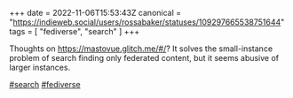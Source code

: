 +++
date = 2022-11-06T15:53:43Z
canonical = "https://indieweb.social/users/rossabaker/statuses/109297665538751644"
tags = [ "fediverse", "search" ]
+++

<p>Thoughts on <a href="https://mastovue.glitch.me/#/" target="_blank" rel="nofollow noopener noreferrer"><span class="invisible">https://</span><span class="">mastovue.glitch.me/#/</span><span class="invisible"></span></a>?  It solves the small-instance problem of search finding only federated content, but it seems abusive of larger instances.</p><p><a href="https://indieweb.social/tags/search" class="mention hashtag" rel="tag">#<span>search</span></a> <a href="https://indieweb.social/tags/fediverse" class="mention hashtag" rel="tag">#<span>fediverse</span></a></p>
